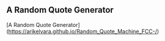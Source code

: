## A Random Quote Generator
[A Random Quote Generator] (https://arikelvara.github.io/Random_Quote_Machine_FCC-/)
